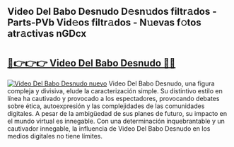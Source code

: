 ## Video Del Babo Desnudo D𝚎sn𝚞dos filtr𝚊dos - Parts-PVb Vid𝚎os filtr𝚊dos - N𝚞evas f𝚘tos atr𝚊ctivas nGDcx

# <h2><a href="http://mb8ldk.tromn.icu/?c=Video+Del+Babo+Desnudo">🔗👉👉👉 Video Del Babo Desnudo 🔗🔗</a></h2>

[![Video Del Babo Desnudo nuevo](https://i.imgur.com/pEAQMta.gif)](http://mb8ldk.tromn.icu/?c=Video+Del+Babo+Desnudo)
Video Del Babo Desnudo, una figura compleja y divisiva, elude la caracterización simple. Su distintivo estilo en línea ha cautivado y provocado a los espectadores, provocando debates sobre ética, autoexpresión y las complejidades de las comunidades digitales. A pesar de la ambigüedad de sus planes de futuro, su impacto en el mundo virtual es innegable. Con una determinación inquebrantable y un cautivador innegable, la influencia de Video Del Babo Desnudo en los medios digitales no tiene límites.
